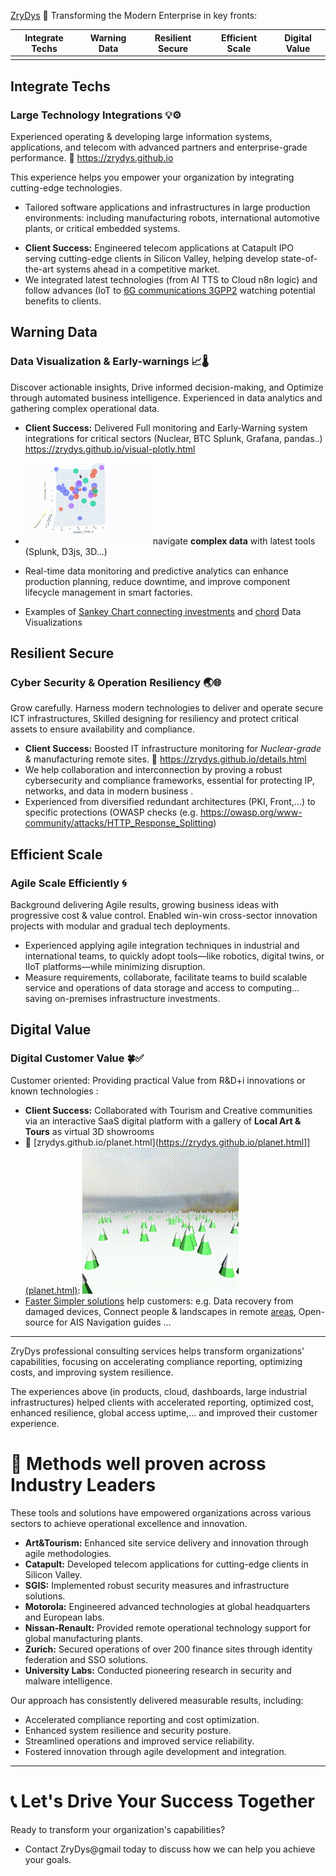  [ZryDys](https://zrydys.github.io) 🚀 Transforming the Modern Enterprise in key fronts: 

| Integrate Techs | Warning Data | Resilient Secure | Efficient Scale | Digital Value |
| --------------- | ------------ | ---------------- | --------------- | ------------- |
|  |  |  |  |  |
   
## Integrate Techs

### Large Technology Integrations 💡⚙️

Experienced operating & developing large information systems, applications, and telecom with advanced partners and enterprise-grade performance.  🔗 https://zrydys.github.io  

This experience helps you empower your organization by integrating cutting-edge technologies.

* Tailored software applications and infrastructures in large production environments: including  manufacturing robots, international automotive plants, or critical embedded systems.
- **Client Success:** Engineered telecom applications at Catapult IPO serving cutting-edge clients in Silicon Valley, helping develop state-of-the-art systems ahead in a competitive market.
- We integrated latest technologies (from AI TTS to Cloud n8n logic) and follow advances (IoT to [6G communications 3GPP2](https://zrydys.github.io/planet.html?q=https://i.ytimg.com/vi/O6AVpA5GTxA/hq720.jpg) watching potential benefits to clients.


## Warning Data 


### Data Visualization & Early-warnings 📈🌡

Discover actionable insights, Drive informed decision-making, and Optimize through automated business intelligence. Experienced in data analytics and gathering complex operational data.  
- **Client Success:** Delivered Full monitoring and Early-Warning system integrations for critical sectors (Nuclear, BTC Splunk, Grafana, pandas..)  https://zrydys.github.io/visual-plotly.html  

-  [![](anim/bi.gif)](visual-plotly.html) navigate **complex data** with latest tools (Splunk, D3js, 3D...)
 - Real-time data monitoring and predictive analytics can enhance production planning, reduce downtime, and improve component lifecycle management in smart factories.  
 - Examples of [Sankey Chart connecting investments](https://zrydys.github.io/adapt.html) and [chord](https://zrydys.github.io/chord.html) Data Visualizations 


## Resilient Secure

### Cyber Security & Operation Resiliency 🌏🌐

Grow carefully. Harness modern technologies to deliver and operate secure ICT infrastructures, Skilled designing for resiliency and protect critical assets to ensure availability and compliance.

- **Client Success:** Boosted IT infrastructure monitoring for _Nuclear-grade_ & manufacturing remote sites. 🔗 https://zrydys.github.io/details.html  
- We help collaboration and interconnection by proving a robust cybersecurity and compliance frameworks, essential for protecting IP, networks, and data in modern business .  
- Experienced from diversified redundant architectures (PKI, Front,...) to specific protections (OWASP checks (e.g. https://owasp.org/www-community/attacks/HTTP_Response_Splitting) 

## Efficient Scale

### Agile Scale Efficiently 🌀 

Background delivering Agile results, growing business ideas with progressive cost & value control. Enabled win-win cross-sector innovation projects with modular and gradual tech deployments.  

- Experienced applying agile integration techniques in industrial and international teams, to quickly adopt tools—like robotics, digital twins, or IIoT platforms—while minimizing disruption. 
- Measure requirements, collaborate, facilitate teams to build scalable service and operations of data storage and access to computing... saving on-premises infrastructure investments.  

## Digital Value

### Digital Customer Value 🍀✅

Customer oriented: Providing practical Value from R&D+i innovations or known technologies :   
 
- **Client Success:** Collaborated with Tourism and Creative communities via an interactive SaaS digital platform with a gallery of **Local Art & Tours** as virtual 3D showrooms
- 🔗 [zrydys.github.io/planet.html](https://zrydys.github.io/planet.html]](planet.html): ![](anim/forest.gif)
- [Faster Simpler solutions](EzTech.html) help customers: e.g. Data recovery from damaged devices, Connect people & landscapes in remote [areas](mapeuaf.html), Open-source for AIS Navigation guides ...



---
ZryDys professional consulting services helps transform organizations' capabilities, focusing on accelerating compliance reporting, optimizing costs, and improving system resilience.  

 
The experiences above (in products, cloud, dashboards, large industrial infrastructures) helped clients with accelerated reporting, optimized cost, enhanced resilience, global access uptime,... and improved their customer experience.  


# 🏢 **Methods well proven across Industry Leaders**

These tools and solutions have empowered organizations across various sectors to achieve operational excellence and innovation.

- **Art&Tourism:** Enhanced site service delivery and innovation through agile methodologies.
- **Catapult:** Developed telecom applications for cutting-edge clients in Silicon Valley.
- **SGIS:** Implemented robust security measures and infrastructure solutions.
- **Motorola:** Engineered advanced technologies at global headquarters and European labs.
- **Nissan-Renault:** Provided remote operational technology support for global manufacturing plants.
- **Zurich:** Secured operations of over 200 finance sites through identity federation and SSO solutions.
- **University Labs:** Conducted pioneering research in security and malware intelligence. 
 
Our approach has consistently delivered measurable results, including:

- Accelerated compliance reporting and cost optimization.
- Enhanced system resilience and security posture.
- Streamlined operations and improved service reliability.
- Fostered innovation through agile development and integration. 

---

# 📞 **Let's Drive Your Success Together**

Ready to transform your organization's capabilities? 

- Contact ZryDys@gmail today to discuss how we can help you achieve your goals.
 
